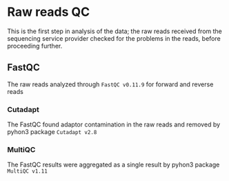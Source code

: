 # Raw reads QC

This is the first step in analysis of the data; the raw reads received from the sequencing service provider checked for the problems in the reads, before proceeding further.

## FastQC
The raw reads analyzed through ```FastQC v0.11.9``` for forward and reverse reads

### Cutadapt
The FastQC found adaptor contamination in the raw reads and removed by pyhon3 package ```Cutadapt v2.8```

### MultiQC
The FastQC results were aggregated as a single result by pyhon3 package ```MultiQC v1.11```
